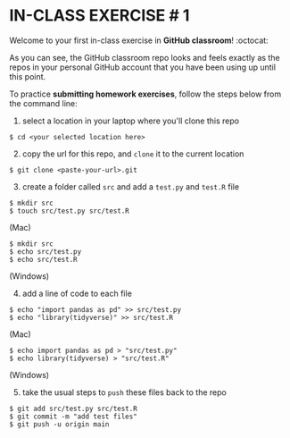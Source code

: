 # IN-CLASS EXERCISE # 1


Welcome to your first in-class exercise in **GitHub classroom**! :octocat:

As you can see, the GitHub classroom repo looks and feels exactly as the repos in your personal GitHub account that you have been using up until this point.

To practice **submitting homework exercises**, follow the steps below from the command line:

1. select a location in your laptop where you'll clone this repo
```
$ cd <your selected location here>
```
2. copy the url for this repo, and
`clone` it to the current location
```
$ git clone <paste-your-url>.git
```
3. create a folder called `src` and add a `test.py` and `test.R` file
```
$ mkdir src
$ touch src/test.py src/test.R
```
(Mac)
```
$ mkdir src
$ echo src/test.py
$ echo src/test.R
```
(Windows)

4. add a line of code to each file
```
$ echo "import pandas as pd" >> src/test.py
$ echo "library(tidyverse)" >> src/test.R
```
(Mac)
```
$ echo import pandas as pd > "src/test.py"
$ echo library(tidyverse) > "src/test.R"
```
(Windows)  

5. take the usual steps to `push` these files back to the repo
```
$ git add src/test.py src/test.R
$ git commit -m "add test files"
$ git push -u origin main
```
